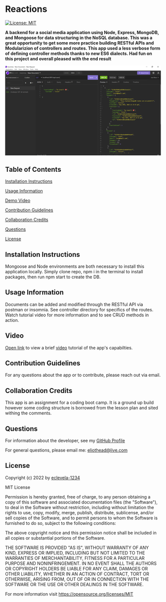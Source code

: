 
# Reactions
[![License: MIT](https://img.shields.io/badge/License-MIT-yellow.svg)](https://opensource.org/licenses/MIT)

**A backend for a social media application using Node, Express, MongoDB, and Mongoose for data structuring in the NoSQL database. This was a great opportunity to get some more practice building RESTful APIs and Modularizion of controllers and routes. This app used a less verbose form of defining controller methods thanks to new ES6 dialects. Had fun on this project and overall pleased with the end result**

![screenshot](./assets/images/screenshot.png)

## Table of Contents

[Installation Instructions](#installation-instructions)

[Usage Information](#usage-information)

[Demo Video](#video)

[Contribution Guidelines](#contribution-guidelines)

[Collaboration Credits](#collaboration-credits)

[Questions](#questions)

[License](#license)



## Installation Instructions

Mongoose and Node environments are both necessary to install this application locally. Simply clone repo, npm i in the terminal to install packages, then run npm start to create the DB. 
## Usage Information

Documents can be added and modified through the RESTful API via postman or insomnia. See controller directory for specifics of the routes. Watch tutorial video for more information and to see CRUD methods in action.

## Video

[Open link](https://drive.google.com/file/d/1fa_ERaLpCj5Fde9Svz7KlanWZ7WVw4JZ/view) to view a brief [video](https://drive.google.com/file/d/1fa_ERaLpCj5Fde9Svz7KlanWZ7WVw4JZ/view) tutorial of the app's capabilties.
## Contribution Guidelines

For any questions about the app or to contribute, please reach out via email.
## Collaboration Credits

This app is an assignment for a coding boot camp. It is a ground up build however some coding structure is borrowed from the lesson plan and sited withing the comments.
## Questions
For information about the developer, see my [GitHub Profile](https://github.com/eclevela-1234)

For general questions, please email me: eliothead@live.com
## License
Copyright (c)  2022 by [eclevela-1234](https://github.com/eclevela-1234)

MIT License

Permission is hereby granted, free of charge, to any person obtaining a copy
of this software and associated documentation files (the "Software"), to deal
in the Software without restriction, including without limitation the rights
to use, copy, modify, merge, publish, distribute, sublicense, and/or sell
copies of the Software, and to permit persons to whom the Software is
furnished to do so, subject to the following conditions:

The above copyright notice and this permission notice shall be included in all
copies or substantial portions of the Software.

THE SOFTWARE IS PROVIDED "AS IS", WITHOUT WARRANTY OF ANY KIND, EXPRESS OR
IMPLIED, INCLUDING BUT NOT LIMITED TO THE WARRANTIES OF MERCHANTABILITY,
FITNESS FOR A PARTICULAR PURPOSE AND NONINFRINGEMENT. IN NO EVENT SHALL THE
AUTHORS OR COPYRIGHT HOLDERS BE LIABLE FOR ANY CLAIM, DAMAGES OR OTHER
LIABILITY, WHETHER IN AN ACTION OF CONTRACT, TORT OR OTHERWISE, ARISING FROM,
OUT OF OR IN CONNECTION WITH THE SOFTWARE OR THE USE OR OTHER DEALINGS IN THE
SOFTWARE.

For more information visit https://opensource.org/licenses/MIT

